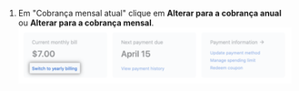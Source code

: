 1. Em "Cobrança mensal atual" clique em **Alterar para a cobrança anual** ou **Alterar para a cobrança mensal**. ![Botão de alteração de plano na visão geral de cobrança](/assets/images/help/billing/change-plan-duration-link.png)
